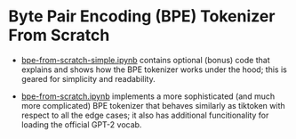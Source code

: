 # Byte Pair Encoding (BPE) Tokenizer From Scratch

- [bpe-from-scratch-simple.ipynb](bpe-from-scratch-simple.ipynb) contains optional (bonus) code that explains and shows how the BPE tokenizer works under the hood; this is geared for simplicity and readability.

- [bpe-from-scratch.ipynb](bpe-from-scratch.ipynb) implements a more sophisticated (and much more complicated) BPE tokenizer that behaves similarly as tiktoken with respect to all the edge cases; it also has additional funcitionality for loading the official GPT-2 vocab.